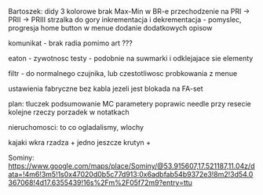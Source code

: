 


Bartoszek:
didy 3 kolorowe
brak Max-Min w BR-e
przechodzenie na PRI -> PRII -> PRIII strzalka do gory
inkrementacja i dekrementacja  - pomyslec, progresja 
home button w menue
dodanie dodatkowych opisow

komunikat - brak radia pomimo art ???

eaton - zywotnosc testy - podobnie na suwmarki i odklejajace sie elementy

filtr - do normalnego czujnika, lub czestotliwosc probkowania z menue

ustawienia fabryczne bez kabla jezeli jest blokada na FA-set

plan:
tluczek podsumowanie
MC parametery
poprawic needle przy resecie
kolejne rzeczy
porzadek w notatkach

nieruchomosci: to co ogladalismy, wlochy




kajaki
wkra rzadza + jedno jeszcze
krutyn + 

Sominy:
https://www.google.com/maps/place/Sominy/@53.915607,17.521187,11.04z/data=!4m6!3m5!1s0x47020d0b5c77d913:0x6adbfab54b9372e3!8m2!3d54.0367068!4d17.6355439!16s%2Fm%2F05f72m9?entry=ttu
